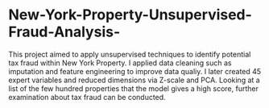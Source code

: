 # New-York-Property-Unsupervised-Fraud-Analysis-
This project aimed to apply unsupervised techniques to identify potential tax fraud within New York Property. I applied data cleaning such as imputation and feature engineering to improve data qualiy. I later created 45 expert variables and reduced dimensions via Z-scale and PCA. Looking at a list of the few hundred properties that the model gives a high score, further examination about tax fraud can be conducted.
